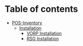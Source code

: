 # Table of contents

* [POS-Inventory](README.md)
  * [Installation](readme/installation/README.md)
    * [VORP Installation](readme/installation/vorp-installation.md)
    * [RSG Installation](readme/installation/rsg-installation.md)
